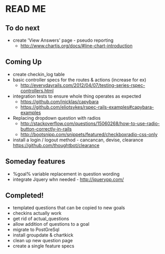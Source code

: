 # READ ME

## To do next

- create 'View Answers' page - pseudo reporting
  - http://www.chartjs.org/docs/#line-chart-introduction

## Coming Up

- create checkin_log table
- basic controller specs for the routes & actions (increase for ex)
  - http://everydayrails.com/2012/04/07/testing-series-rspec-controllers.html
- integration tests to ensure whole thing operates as expected
  - https://github.com/jnicklas/capybara
  - https://github.com/eliotsykes/rspec-rails-examples#capybara-examples
- Replacing dropdown question with radios
  - http://stackoverflow.com/questions/15060268/how-to-use-radio-button-correctly-in-rails
  - http://bootsnipp.com/snippets/featured/checkboxradio-css-only
- install a login / logout method - cancancan, devise, clearance https://github.com/thoughtbot/clearance

## Someday features

- %goal% variable replacement in question wording
- integrate Jquery whn needed - http://jquerypp.com/

## Completed!

- templated questions that can be copied to new goals
- checkins actually work
- get rid of actual_questions
- allow addition of questions to a goal
- migrate to PostGreSql
- install groupdate & chartkick
- clean up new question page
- create a single feature specs
